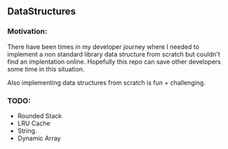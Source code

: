 ## DataStructures

### Motivation:
There have been times in my developer journey where I needed to implement a non standard library data structure from scratch but couldn't find an implentation online. Hopefully this repo can save other developers some time in this situation. 

Also implementing data structures from scratch is fun + challenging.


### TODO:

- Rounded Stack
- LRU Cache
- String.
- Dynamic Array

